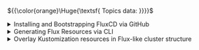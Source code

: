 ${{\color{orange}\Huge{\textsf{ Topics data: }}}}\$

<details>
	<summary>
	Installing and Bootstrapping FluxCD via GitHub
	</summary>
	<br />

> Flux is a set of continuous and progressive delivery solutions for Kubernetes that are open and extensible. Here’s how you can install the Flux CLI and bootstrap it with your GitHub repository.

### Install the Flux CLI
To install the Flux CLI, you have two main options: Homebrew for macOS or a Bash script for both macOS and Linux.

Using Homebrew (macOS):

```bash
brew install fluxcd/tap/flux
```

Using Bash (macOS and Linux):
```bash
curl -s https://fluxcd.io/install.sh | sudo bash
```

After installation, verify it was successful by running:

```bash
flux check --pre
```

### Set Up GitHub Credentials
Before bootstrapping Flux, you need to set up your GitHub credentials. This includes your Personal Access Token (PAT), repository name, and GitHub username.

```bash
# Your GitHub Personal Access Token
export GITHUB_TOKEN=<your-token>

# Your GitHub repository name
export GITHUB_REPO=<your-repo>

# Your GitHub username
export GITHUB_USER=<your-username>
```

### Bootstrap Flux with Your GitHub Repository
Now that your credentials are set, you can bootstrap Flux. This process connects your Kubernetes cluster to your GitHub repository, enabling continuous delivery.

```bash
flux bootstrap github \
--owner=$GITHUB_USER \
--repository=$GITHUB_REPO \
--branch=main \
--path=clusters/staging #OPTIONAL DUE TO FLUX-REPO STRUCTURE
```

### Verify Bootstrap
To ensure the bootstrap process was successful, check the resources in the flux-system namespace:

```bash
kubectl get all -n flux-system
```

By following these steps, you'll have Flux installed and bootstrapped with your GitHub repository, ready to automate your Kubernetes deployments.

</details>

<details>
	<summary>
	Generating Flux Resources via CLI
	</summary>
	<br />

> Flux makes managing your Kubernetes resources straightforward by using declarative YAML files. Here’s how to generate GitRepository and Kustomization resource YAML files using the Flux CLI.

### Generate GitRepository Resource YAML
The GitRepository resource defines the source of your configuration. This example uses a repository hosted on GitHub.

Run the following command to generate the GitRepository resource YAML:

```bash
flux create source git podinfo \
--url=https://github.com/$GITHUB_USER/podinfo-app \
--branch=main \
--interval=30s \
--export > ./clusters/my-cluster/podinfo-source.yaml
```

Explanation:

`podinfo` - The name of the Git source.<br />
`--url=https://github.com/$GITHUB_USER/podinfo-app` - The URL of the Git repository with specified user from ENV variable.<br />
`--branch=main` - The branch to track.<br />
`--interval=30s` - How often Flux should check the repository for updates.<br />
`--export > ./clusters/my-cluster/podinfo-source.yaml` - Exports the configuration to a YAML file.<br />

### Generate Kustomization Resource YAML
The Kustomization resource defines how the configurations in the Git repository should be applied to the Kubernetes cluster.

Run the following command to generate the Kustomization resource YAML:

```bash
flux create kustomization podinfo \
--target-namespace=default \
--source=podinfo \
--path="./kustomize" \
--prune=true \
--interval=5m \
--export > ./clusters/my-cluster/podinfo-kustomization.yaml
```

Explanation:

`podinfo` - The name of the Kustomization.<br />
`--target-namespace=default` - The Kubernetes namespace where resources should be applied.<br />
`--source=podinfo` - The name of the Git source defined in the previous step.<br />
`--path="./kustomize"` - The path within the repository to find the Kubernetes manifests.<br />
`--prune=true` - Ensures that resources not defined in the source are deleted.<br />
`--interval=5m` - How often Flux should apply the configuration.<br />
`--export > ./clusters/my-cluster/podinfo-kustomization.yaml` - Exports the configuration to a YAML file.<br />

By following these steps, you'll generate the necessary YAML files for managing your Kubernetes resources with Flux. These files can be committed to your Git repository to enable continuous deployment and automated management of your cluster resources.

</details>

<details>
	<summary>
	Overlay Kustomization resources in Flux-like cluster structure
	</summary>
	<br />

```bash
fluxcd-repo-name/
├── apps/
│   ├── production-app/
│   │   ├── base/
│   │   │   ├── kustomization.yml
│   │   │   └── deployment.yml
│   │   └── overlays/
│   │       ├── dev/
│   │       │   ├── kustomization.yml
│   │       │   └── patch.yml
│   │       └── prod/
│   │           ├── kustomization.yml
│   │           └── patch.yml
```

kustomization.yml example:
```yaml
bases:
  - ../../base
patchesStrategicMerge:
  - patch.yaml

```

patch.yml example:
```yaml
apiVersion: apps/v1
kind: Deployment
metadata:
  name: dev
spec:
  replicas: 3 #rewriting for test purpose

```

</details>
